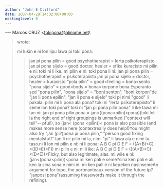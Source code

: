 ```yaml
---
author: "John E Clifford"
date: 2007-04-29T14:32:00+00:00
nestinglevel: 0
---
```

\---
 Marcos CRUZ <[tokipona@alinome.net](mailto://tokipona@alinome.net)\
> wrote:

> mi lukin e ni lon lipu lawa pi toki pona:
>> jan pi pona pilin = good psychotherapist = lerta psikoterapiisto
> jan pi pona sijelo = good doctor, healer = efika kuracisto
>> mi pilin e ni: toki ni li ike. mi pilin e ni: toki pona li ni:
>> jan pi pona pilin = psychotherapist = psikoterapiisto
> jan pi pona sijelo = doctor, healer = kuracisto
>> "pola pilin" = good<feeling = bona<sento
> "pona sijelo" = good<body = bona<korpone bona Esperanto sed "pona pilin", "bona sijelo" = "boni senton", "boni korpon"de "jan li pona epilin", "jan li pona e sijelo" toki pi nimi "good" li pakala.
> pilin mi li pona ala pona?
>> toki ni "lerta psikoterapiisto" li seme lon toki pona?
>> toki ni "jan pi pona pilin pona" li ike tawa mi tan ni:
>> jan pi pona pilin pona = jan<((pona<pilin)<pona))toki Inli la the right end of right groupings is unmarked ("context will tell"--
 pfui!), so (jan< (pona <pilin))< pona is also possible (and makes more sense here (contextreally does help!)You might also try "jan (pi?)pona pi pona pilin," "person good fixing mentalstuff"
> tan li ni: pilin mi la, nimi "pi" li lawa ala e nimi tu taso.ni li lon
> mi pilin e ni: ni li pona:
>> A B C pi D E F = ((A<B)<C)<((D<E)<F))
>> mi pilin e ni: ni li ike:
>> A B C pi D E F = (((A<B)<C)<(D<E))<FIcky, but also legitimate, alas.
> mi wile e ni:
>> (jan<(pona<pilin))<pona
>> mi ken pali e seme?sina ken pali e ali. ken la sina sona e nimi ni: mi ken pali e ni kepeken nasinsemeAn argument for topo, the portmanteaux version of the future tp? "janposi pona"(assuming thesewords make it through the refining).
